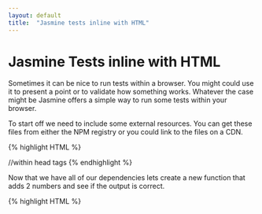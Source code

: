 ```yaml
---
layout: default
title:  "Jasmine tests inline with HTML"
---
```


# Jasmine Tests inline with HTML

Sometimes it can be nice to run tests within a browser.  You might could use it
to present a point or to validate how something works.  Whatever the case might
be Jasmine offers a simple way to run some tests within your browser.

To start off we need to include some external resources.  You can get these
files from either the NPM registry or you could link to the files on a CDN.

{% highlight HTML %}
<html>
<head>
  //within head tags
  <link href="jasmine.css" rel="stylesheet" type="text/css" />
  <script src="jasmine.min.js"></script>
  <script src="jasmine-html.min.js"></script>
  <script src="boot.min.js"></script>
</head>
{% endhighlight %}

Now that we have all of our dependencies lets create a new function that adds
2 numbers and see if the output is correct.

{% highlight HTML %}
  <body>
    <script>
      function adder(x, y) {
        return x + y;
      }


      describe('adder function', function () {
        it('2 + 2 should equal 4', function () {
          expect(adder(2,2)).toBe(4);
        })
      });
    </script>
  </body>
{% endhighlight %}

[http://www.testcookbook.com/lang/javascript/example/jasmineInline.html](/lang/javascript/example/jasmineInline.html)
